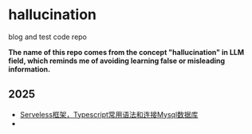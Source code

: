 # hallucination
 blog and test code repo

**The name of this repo comes from the concept "hallucination" in LLM field, which reminds me of avoiding learning false or misleading information.**

## 2025

* [Serveless框架，Typescript常用语法和连接Mysql数据库]()
* 
